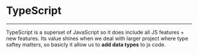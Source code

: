 # TypeScript

---

TypeScript is a superset of JavaScript so it does include all JS features + new features. Its value shines when we deal with larger project where type saftey matters, so basicly it allow us to **add data types** to js code.
